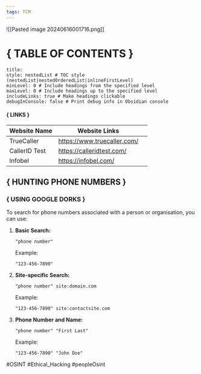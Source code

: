 ```yaml
---
tags: TCM
---
```

![[Pasted image 20240616001716.png]]

# { TABLE OF CONTENTS }
```table-of-contents
title: 
style: nestedList # TOC style (nestedList|nestedOrderedList|inlineFirstLevel)
minLevel: 0 # Include headings from the specified level
maxLevel: 0 # Include headings up to the specified level
includeLinks: true # Make headings clickable
debugInConsole: false # Print debug info in Obsidian console
```
#### { LINKS }

| Website Name  | Website Links               |     |
| ------------- | --------------------------- | --- |
| TrueCaller    | https://www.truecaller.com/ |     |
| CallerID Test | https://calleridtest.com/   |     |
| Infobel       | https://infobel.com/        |     |


## { HUNTING PHONE NUMBERS }

### { USING GOOGLE DORKS }

To search for phone numbers associated with a person or organisation, you can use:

1. **Basic Search:**
   ```
   "phone number"
   ```
   Example:
   ```
   "123-456-7890"
   ```

2. **Site-specific Search:**
   ```
   "phone number" site:domain.com
   ```
   Example:
   ```
   "123-456-7890" site:contactsite.com
   ```

3. **Phone Number and Name:**
   ```
   "phone number" "First Last"
   ```
   Example:
   ```
   "123-456-7890" "John Doe"
   ```
#OSINT #Ethical_Hacking #peopleOsint